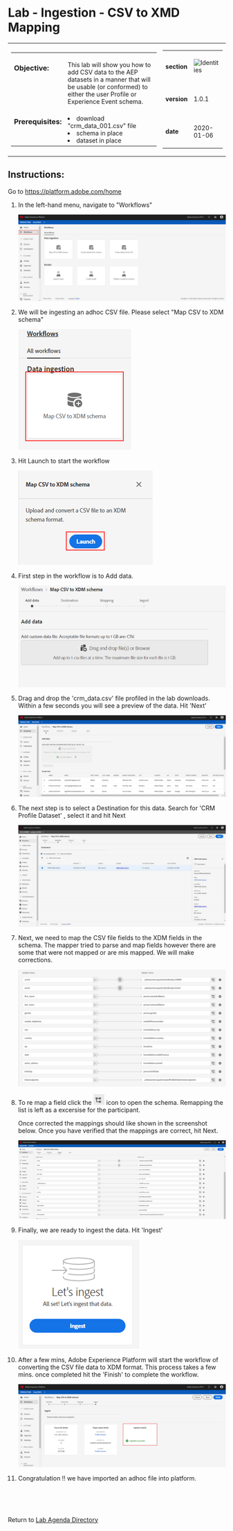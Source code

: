 # Lab - Ingestion - CSV to XMD Mapping

<table style="border-collapse: collapse; border: none;" class="tab" cellspacing="0" cellpadding="0">

<tr style="border: none;">

<div align="left">
<td width="600" style="border: none;">
<table>
<tbody valign="top">
      <tr width="500">
            <td valign="top"><h3>Objective:</h3></td>
            <td valign="top"><br>This lab will show you how to add CSV data to the AEP datasets in a manner that will be usable (or conformed) to either the user Profile or Experience Event schema.
            </td>
     </tr>
     <tr width="500">
           <td valign="top"><h3>Prerequisites:</h3></td>
           <td valign="top"><br><li>download "crm_data_001.csv" file</li>
                            <li>schema in place</li>
                            <li>dataset in place</li>
           </td>
     </tr>
</tbody>
</table>
</td>
</div>

<div align="right">
<td style="border: none;" valign="top">

<table>
<tbody valign="top">
      <tr>
            <td valign="middle" height="70"><b>section</b></td>
            <td valign="middle" height="70"><img src="https://github.com/adobe/AEP-Hands-on-Labs/blob/master/assets/images/left_hand_nav_menu_identities.png?raw=true" alt="Identities"></td>
      </tr>
      <tr>
            <td valign="middle" height="70"><b>version</b></td>
            <td valign="middle" height="70">1.0.1</td>
      </tr>
      <tr>
            <td valign="middle" height="70"><b>date</b></td>
            <td valign="middle" height="70">2020-01-06</td>
      </tr>
</tbody>
</table>
</td>
</div>

</tr>
</table>

## Instructions:

Go to https://platform.adobe.com/home

1. In the left-hand menu, navigate to "Workflows"


      ![Demo](./images/ingestionhome.png)

2. We will be ingesting an adhoc CSV file. Please select "Map CSV to XDM schema"


      ![Demo](./images/ingestcsvtoxdm.png)



3. Hit Launch to start the workflow


      ![Demo](./images/ingestcsvtoxdmlaunch.png)

4. First step in the workflow is to Add data.


      ![Demo](./images/ingestionadddata.png)


5. Drag and drop the 'crm_data.csv' file profiled in the lab downloads. Within a few seconds you will see a preview of the data. Hit 'Next'


      ![Demo](./images/ingestionadddata1.png)



6. The next step is to select a Destination for this data. Search for 'CRM Profile Dataset' , select it and hit Next


      ![Demo](./images/ingestiondestination.png)



7. Next, we need to map the CSV file fields to the XDM fields in the schema. The mapper tried to parse and map fields however there are some that were not mapped or are mis mapped. We will make corrections.


      ![Demo](./images/ingestionmapper.png)


8. To re map a field click the ![Demo](./images/remap.png) icon to open the schema. Remapping the list is left as a excersise for the participant.

   Once corrected the mappings should like shown in the screenshot below. Once you have verified that the mappings are correct, hit Next.


    ![Demo](./images/ingestionmapper1.png)

9. Finally, we are ready to ingest the data. Hit 'Ingest'


    ![Demo](./images/ingestioningest.png)

10. After a few mins, Adobe Experience Platform will start the workflow of converting the CSV file data to XDM format. This process takes a few mins. once completed hit the 'Finish' to complete the workflow.


    ![Demo](./images/ingestionfinish.png)

11. Congratulation !! we have imported an adhoc file into platform.

<br>
<br>
<br>

Return to [Lab Agenda Directory](https://github.com/adobe/AEP-Hands-on-Labs/blob/master/labs/travel/README.md#lab-agenda)
